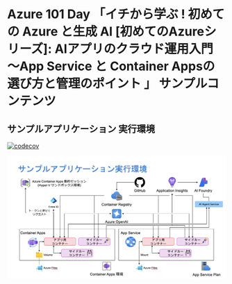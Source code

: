 # Azure 101 Day 「イチから学ぶ ! 初めての Azure と生成 AI [初めてのAzureシリーズ]: AIアプリのクラウド運用入門 ～App Service と Container Appsの選び方と管理のポイント 」 サンプルコンテンツ

## サンプルアプリケーション 実行環境

[![codecov](https://codecov.io/gh/kohei3110/azure-101-day/graph/badge.svg?token=2FGH4ZHOPF)](https://codecov.io/gh/kohei3110/azure-101-day)

![Architecture Diagram](./images/architecture.png)
